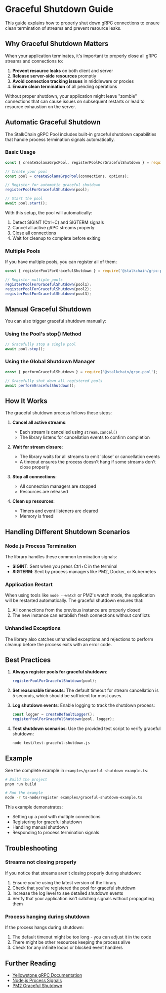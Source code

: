 # Graceful Shutdown Guide

This guide explains how to properly shut down gRPC connections to ensure clean termination of streams and prevent resource leaks.

## Why Graceful Shutdown Matters

When your application terminates, it's important to properly close all gRPC streams and connections to:

1. **Prevent resource leaks** on both client and server
2. **Release server-side resources** promptly
3. **Avoid connection tracking issues** in middleware or proxies
4. **Ensure clean termination** of all pending operations

Without proper shutdown, your application might leave "zombie" connections that can cause issues on subsequent restarts or lead to resource exhaustion on the server.

## Automatic Graceful Shutdown

The StalkChain gRPC Pool includes built-in graceful shutdown capabilities that handle process termination signals automatically.

### Basic Usage

```javascript
const { createSolanaGrpcPool, registerPoolForGracefulShutdown } = require('@stalkchain/grpc-pool');

// Create your pool
const pool = createSolanaGrpcPool(connections, options);

// Register for automatic graceful shutdown
registerPoolForGracefulShutdown(pool);

// Start the pool
await pool.start();
```

With this setup, the pool will automatically:

1. Detect SIGINT (Ctrl+C) and SIGTERM signals
2. Cancel all active gRPC streams properly
3. Close all connections
4. Wait for cleanup to complete before exiting

### Multiple Pools

If you have multiple pools, you can register all of them:

```javascript
const { registerPoolForGracefulShutdown } = require('@stalkchain/grpc-pool');

// Register multiple pools
registerPoolForGracefulShutdown(pool1);
registerPoolForGracefulShutdown(pool2);
registerPoolForGracefulShutdown(pool3);
```

## Manual Graceful Shutdown

You can also trigger graceful shutdown manually:

### Using the Pool's stop() Method

```javascript
// Gracefully stop a single pool
await pool.stop();
```

### Using the Global Shutdown Manager

```javascript
const { performGracefulShutdown } = require('@stalkchain/grpc-pool');

// Gracefully shut down all registered pools
await performGracefulShutdown();
```

## How It Works

The graceful shutdown process follows these steps:

1. **Cancel all active streams**:
   - Each stream is cancelled using `stream.cancel()`
   - The library listens for cancellation events to confirm completion

2. **Wait for stream closure**:
   - The library waits for all streams to emit 'close' or cancellation events
   - A timeout ensures the process doesn't hang if some streams don't close properly

3. **Stop all connections**:
   - All connection managers are stopped
   - Resources are released

4. **Clean up resources**:
   - Timers and event listeners are cleared
   - Memory is freed

## Handling Different Shutdown Scenarios

### Node.js Process Termination

The library handles these common termination signals:

- **SIGINT**: Sent when you press Ctrl+C in the terminal
- **SIGTERM**: Sent by process managers like PM2, Docker, or Kubernetes

### Application Restart

When using tools like `node --watch` or PM2's watch mode, the application will be restarted automatically. The graceful shutdown ensures that:

1. All connections from the previous instance are properly closed
2. The new instance can establish fresh connections without conflicts

### Unhandled Exceptions

The library also catches unhandled exceptions and rejections to perform cleanup before the process exits with an error code.

## Best Practices

1. **Always register pools for graceful shutdown**:
   ```javascript
   registerPoolForGracefulShutdown(pool);
   ```

2. **Set reasonable timeouts**:
   The default timeout for stream cancellation is 5 seconds, which should be sufficient for most cases.

3. **Log shutdown events**:
   Enable logging to track the shutdown process:
   ```javascript
   const logger = createDefaultLogger();
   registerPoolForGracefulShutdown(pool, logger);
   ```

4. **Test shutdown scenarios**:
   Use the provided test script to verify graceful shutdown:
   ```bash
   node test/test-graceful-shutdown.js
   ```

## Example

See the complete example in `examples/graceful-shutdown-example.ts`:

```bash
# Build the project
pnpm run build

# Run the example
node -r ts-node/register examples/graceful-shutdown-example.ts
```

This example demonstrates:
- Setting up a pool with multiple connections
- Registering for graceful shutdown
- Handling manual shutdown
- Responding to process termination signals

## Troubleshooting

### Streams not closing properly

If you notice that streams aren't closing properly during shutdown:

1. Ensure you're using the latest version of the library
2. Check that you've registered the pool for graceful shutdown
3. Increase the log level to see detailed shutdown events
4. Verify that your application isn't catching signals without propagating them

### Process hanging during shutdown

If the process hangs during shutdown:

1. The default timeout might be too long - you can adjust it in the code
2. There might be other resources keeping the process alive
3. Check for any infinite loops or blocked event handlers

## Further Reading

- [Yellowstone gRPC Documentation](https://docs.shyft.to/solana-yellowstone-grpc/grpc-docs/getting-started/gracefully-closing-a-grpc-connection)
- [Node.js Process Signals](https://nodejs.org/api/process.html#process_signal_events)
- [PM2 Graceful Shutdown](https://pm2.keymetrics.io/docs/usage/signals-clean-restart/)
